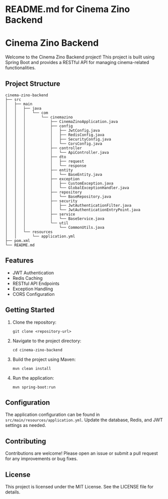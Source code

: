 # README.md for Cinema Zino Backend

# Cinema Zino Backend

Welcome to the Cinema Zino Backend project! This project is built using Spring Boot and provides a RESTful API for managing cinema-related functionalities.

## Project Structure

```
cinema-zino-backend
├── src
│   ├── main
│   │   ├── java
│   │   │   └── com
│   │   │       └── cinemazino
│   │   │           ├── CinemaZinoApplication.java
│   │   │           ├── config
│   │   │           │   ├── JwtConfig.java
│   │   │           │   ├── RedisConfig.java
│   │   │           │   ├── SecurityConfig.java
│   │   │           │   └── CorsConfig.java
│   │   │           ├── controller
│   │   │           │   └── ApiController.java
│   │   │           ├── dto
│   │   │           │   ├── request
│   │   │           │   └── response
│   │   │           ├── entity
│   │   │           │   └── BaseEntity.java
│   │   │           ├── exception
│   │   │           │   ├── CustomException.java
│   │   │           │   └── GlobalExceptionHandler.java
│   │   │           ├── repository
│   │   │           │   └── BaseRepository.java
│   │   │           ├── security
│   │   │           │   ├── JwtAuthenticationFilter.java
│   │   │           │   └── JwtAuthenticationEntryPoint.java
│   │   │           ├── service
│   │   │           │   └── BaseService.java
│   │   │           └── util
│   │   │               └── CommonUtils.java
│   │   └── resources
│   │       └── application.yml
├── pom.xml
└── README.md
```

## Features

- JWT Authentication
- Redis Caching
- RESTful API Endpoints
- Exception Handling
- CORS Configuration

## Getting Started

1. Clone the repository:
   ```
   git clone <repository-url>
   ```

2. Navigate to the project directory:
   ```
   cd cinema-zino-backend
   ```

3. Build the project using Maven:
   ```
   mvn clean install
   ```

4. Run the application:
   ```
   mvn spring-boot:run
   ```

## Configuration

The application configuration can be found in `src/main/resources/application.yml`. Update the database, Redis, and JWT settings as needed.

## Contributing

Contributions are welcome! Please open an issue or submit a pull request for any improvements or bug fixes.

## License

This project is licensed under the MIT License. See the LICENSE file for details.